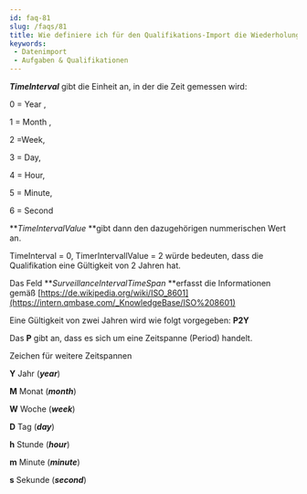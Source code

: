 ```yaml
---
id: faq-81
slug: /faqs/81
title: Wie definiere ich für den Qualifikations-Import die Wiederholungsintervalle
keywords:
 - Datenimport
 - Aufgaben & Qualifikationen
---
```

***TimeInterval*** gibt die Einheit an, in der die Zeit gemessen wird:

0 = Year ,

1 = Month ,

2 =Week,

3 = Day,

4 = Hour,

5 = Minute,

6 = Second

***TimeIntervalValue* **gibt dann den dazugehörigen nummerischen Wert an.

TimeInterval = 0, TimerIntervallValue = 2 würde bedeuten, dass die Qualifikation eine Gültigkeit von 2 Jahren hat.

Das Feld ***SurveillanceIntervalTimeSpan* **erfasst die Informationen gemäß [https://de.wikipedia.org/wiki/ISO_8601](https://intern.qmbase.com/_KnowledgeBase/ISO%208601)

Eine Gültigkeit von zwei Jahren wird wie folgt vorgegeben: **P2Y**

Das **P** gibt an, dass es sich um eine Zeitspanne (Period) handelt.






Zeichen für weitere Zeitspannen




**Y**
Jahr (***year***)


**M**
Monat (***month***)


**W**
Woche (***week***)


**D**
Tag (***day***)


**h**
Stunde (***hour***)


**m**
Minute (***minute***)


**s**
Sekunde (***second***)


